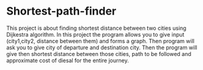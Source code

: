 # Shortest-path-finder
This project is about finding shortest distance between two cities using Dijkestra algorithm.
In this project the program allows you to give input (city1,city2, distance between them) and forms a graph.
Then program will ask you to give city of departure and destination city.
Then the program will give then shortest distance between those cities, path to be followed and approximate cost of diesal for the entire journey.

